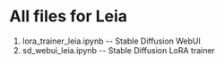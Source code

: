 # All files for Leia
1. lora_trainer_leia.ipynb -- Stable Diffusion WebUI
2. sd_webui_leia.ipynb -- Stable Diffusion LoRA trainer
